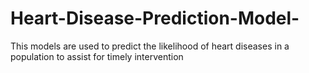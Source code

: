 # Heart-Disease-Prediction-Model-
This models are used to predict the likelihood of heart diseases in a population to assist for timely intervention 
